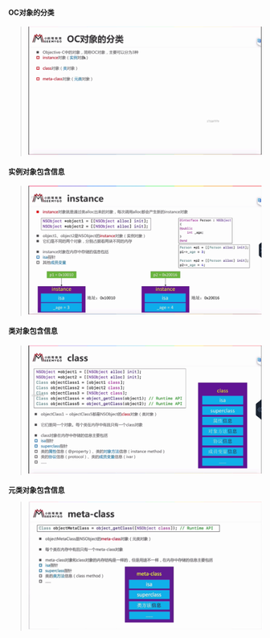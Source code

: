 #### OC对象的分类

> #### ![](/assets/OC内存分类.png)

#### 实例对象包含信息

> ![](/assets/instance内存结构.png)

#### 类对象包含信息

> #### ![](/assets/class内存结构.png)

**元类对象包含信息**

> ![](/assets/meta-class内存结构.png)



